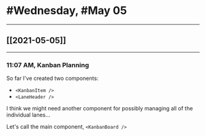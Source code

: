 # #Wednesday, #May 05
---

## [[2021-05-05]]

---

### 11:07 AM, Kanban Planning

So far I've created two components:
- `<KanbanItem />`
- `<LaneHeader />`

I think we might need another component for possibly managing all of the individual lanes...

Let's call the main component, `<KanbanBoard />`


